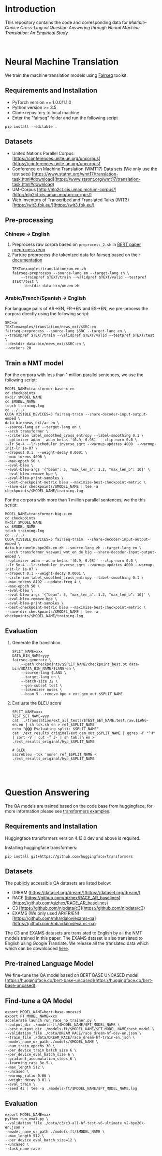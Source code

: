 # Introduction
This repository contains the code and corresponding data for *Multiple-Choice Cross-Lingual Question Answering through Neural
Machine Translation: An Empirical Study*

<br>

# Neural Machine Translation
We train the machine translation models using [Fairseq](https://github.com/facebookresearch/fairseq) toolkit.

## Requirements and Installation
- PyTorch version == 1.0.0/1.1.0
- Python version >= 3.5
- Clone repository to local machine
- Enter the "fairseq" folder and run the following script
```shell script
pip install --editable .
```

## Datasets
- United Nations Parallel Corpus: [https://conferences.unite.un.org/uncorpus](https://conferences.unite.un.org/uncorpus)
- Conference on Machine Translation (WMT17) Data sets (We only use the test sets) [https://www.statmt.org/wmt17/translation-task.html#download](https://www.statmt.org/wmt17/translation-task.html#download)
- UM-Corpus [http://nlp2ct.cis.umac.mo/um-corpus/](http://nlp2ct.cis.umac.mo/um-corpus/)
- Web Inventory of Transcribed and Translated Talks (WIT3) [https://wit3.fbk.eu/](https://wit3.fbk.eu/) 

## Pre-processing
### Chinese -> English
1. Preprocess raw corpra based on `preprocess_2.sh` in [BERT paper preprocess repo](https://github.com/teslacool/preprocess_iwslt)
2. Furture preprocess the tokenized data for fairseq based on their [documentation](https://fairseq.readthedocs.io/en/latest/getting_started.html#training-a-new-model)
    ```
    TEXT=examples/translation/un.en-zh
    fairseq-preprocess --source-lang en --target-lang zh \
        --trainpref $TEXT/train --validpref $TEXT/valid --testpref $TEXT/test \
        --destdir data-bin/un.en-zh
    ```
   
### Arabic/French/Spanish -> English
For language pairs of AR->EN, FR->EN and ES->EN, we pre-process the corpora directly using the following script:
```shell
SRC=ar
TEXT=examples/translation/news_ext/$SRC-en
fairseq-preprocess --source-lang $SRC --target-lang en \
--trainpref $TEXT/train --validpref $TEXT/valid --testpref $TEXT/test \
--destdir data-bin/news_ext/$SRC-en \
--workers 20
```

## Train a NMT model
For the corpora with less than 1 million parallel sentences, we use the following script: 
```shell
MODEL_NAME=transformer-base-x-en
cd checkpoints
mkdir $MODEL_NAME
cd $MODEL_NAME
touch training.log
cd ../../
CUDA_VISIBLE_DEVICES=3 fairseq-train --share-decoder-input-output-embed \
data-bin/news_ext/ar-en \
--source-lang ar --target-lang en \
--arch transformer \
--criterion label_smoothed_cross_entropy --label-smoothing 0.1 \
--optimizer adam --adam-betas '(0.9, 0.98)' --clip-norm 0.0 \
--lr 5e-4 --lr-scheduler inverse_sqrt --warmup-updates 4000  --warmup-init-lr 1e-07 \
--dropout 0.1  --weight-decay 0.0001 \
--max-tokens 4096 \
--max-epoch 50 \
--eval-bleu \
--eval-bleu-args '{"beam": 5, "max_len_a": 1.2, "max_len_b": 10}' \
--eval-bleu-remove-bpe \
--eval-bleu-print-samples \
--best-checkpoint-metric bleu --maximize-best-checkpoint-metric \
--save-dir checkpoints/$MODEL_NAME | tee -a checkpoints/$MODEL_NAME/training.log
```

For the corpora with more than 1 million parallel sentences, we the this script:
```shell
MODEL_NAME=transformer-big-x-en
cd checkpoints
mkdir $MODEL_NAME
cd $MODEL_NAME
touch training.log
cd ../../
CUDA_VISIBLE_DEVICES=5 fairseq-train  --share-decoder-input-output-embed \
data-bin/umeln.bpe20k.en-zh --source-lang zh --target-lang en \
--arch transformer_vaswani_wmt_en_de_big --share-decoder-input-output-embed \
--optimizer adam --adam-betas '(0.9, 0.98)' --clip-norm 0.0 \
--lr 5e-4 --lr-scheduler inverse_sqrt --warmup-updates 4000 --warmup-init-lr 1e-07 \
--dropout 0.1 --weight-decay 0.0001 \
--criterion label_smoothed_cross_entropy --label-smoothing 0.1 \
--max-tokens 8192 --update-freq 4 \
--max-epoch 50 \
--eval-bleu \
--eval-bleu-args '{"beam": 5, "max_len_a": 1.2, "max_len_b": 10}' \
--eval-bleu-remove-bpe \
--eval-bleu-print-samples \
--best-checkpoint-metric bleu --maximize-best-checkpoint-metric \
--save-dir checkpoints/$MODEL_NAME | tee -a checkpoints/$MODEL_NAME/training.log
```

## Evaluation
1. Generate the translation
    ```shell script
    SPLIT_NAME=xxx
    DATA_BIN_NAME=yyy
    fairseq-generate \
        --path checkpoints/$SPLIT_NAME/checkpoint_best.pt data-bin/$DATA_BIN_NAME/$LANG-en \
        --source-lang $LANG \
        --target-lang en \
        --batch-size 32 \
        --gen-subset test \
        --tokenizer moses \
        --beam 5 --remove-bpe > ext_gen_out_$SPLIT_NAME
    ```
2. Evaluate the BLEU score
    ```shell script
    SPLIT_NAME=xxx
    TEST_SET_NAME=yyy
    cat ../translation/ext_all_tests/$TEST_SET_NAME.test.raw.$LANG-en.en | sh tok.sh en > ref_$SPLIT_NAME
    echo "@@@ Evaluating split: $SPLIT_NAME"
    cat ./ext_results_original/ext_gen_out_$SPLIT_NAME | ggrep -P "^H" | sort -V | cut -f 3- | sh tok.sh en > ./ext_results_original/hyp_$SPLIT_NAME
    
    # BLEU
    sacrebleu -tok 'none' ref_$SPLIT_NAME < ./ext_results_original/hyp_$SPLIT_NAME
    ```
   
   
<br><br>


# Question Answering
The QA models are trained based on the code base from huggingface, for more information please see [transformers examples](https://github.com/huggingface/transformers/tree/master/examples/pytorch/language-modeling). 

## Requirements and Installation
Huggingface transformers version 4.13.0 dev and above is required.

Installing huggingface transformers:
```shell
pip install git+https://github.com/huggingface/transformers
``` 

## Datasets
The publicly accessible QA datasets are listed below:
- DREAM [https://dataset.org/dream/](https://dataset.org/dream/)
- RACE [https://github.com/qizhex/RACE_AR_baselines](https://github.com/qizhex/RACE_AR_baselines)
- C3 [https://github.com/nlpdata/c3](https://github.com/nlpdata/c3)
- EXAMS (We only used AR/FR/EN) [https://github.com/mhardalov/exams-qa](https://github.com/mhardalov/exams-qa)

The C3 and EXAMS datasets are translated to English by all the NMT models trained in this paper. The EXAMS dataset is also translated to English using Google Translate. We release all the translated data which which can be downloaded [here](https://drive.google.com/file/d/1X2VLGqFMk0GyX_lN2d84CHtwZ5UkgHOx/view).

## Pre-trained Language Model
We fine-tune the QA model based on BERT BASE UNCASED model [https://huggingface.co/bert-base-uncased](https://huggingface.co/bert-base-uncased).

## Find-tune a QA Model
```shell
export MODEL_NAME=bert-base-uncased
export FT_MODEL_NAME=xxx
accelerate launch run_race_no_trainer.py \
--output_dir ./models-ft/$MODEL_NAME/$FT_MODEL_NAME \
--best_output_dir ./models-ft/$MODEL_NAME/$FT_MODEL_NAME/best_model \
--validation_file ./data/DREAM_RACE/race_dream-hf-dev-en.json \
--train_file ./data/DREAM_RACE/race_dream-hf-train-en.json \
--model_name_or_path ./models/$MODEL_NAME \
--num_train_epochs 30 \
--per_device_train_batch_size 6 \
--per_device_eval_batch_size 6 \
--gradient_accumulation_steps 6 \
--learning_rate 3e-5 \
--max_length 512 \
--uncased \
--warmup_ratio 0.06 \
--weight_decay 0.01 \
--eval_train \
--seed 42 | tee -a ./models-ft/$MODEL_NAME/$FT_MODEL_NAME.log
```

## Evaluation
```shell
export MODEL_NAME=xxx
python run_eval.py \
--validation_file ./data/c3/c3-all-hf-test-v6-ultimate_v2-bpe20k-en.json \
--model_name_or_path ./models-ft/$MODEL_NAME \
--max_length 512 \
--per_device_eval_batch_size=12 \
--uncased \
--task_name race
```
